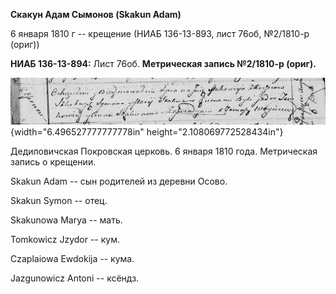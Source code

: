 **Скакун Адам Сымонов (Skakun Adam)**

6 января 1810 г -- крещение (НИАБ 136-13-893, лист 76об, №2/1810-р
(ориг))

**НИАБ 136-13-894:** Лист 76об. **Метрическая запись №2/1810-р (ориг).**

![](./media/78f2991af51842ca47586cde07210e4f505ff042.png){width="6.496527777777778in"
height="2.108069772528434in"}

Дедиловичская Покровская церковь. 6 января 1810 года. Метрическая запись
о крещении.

Skakun Adam -- сын родителей из деревни Осовo.

Skakun Symon -- отец.

Skakunowa Marya -- мать.

Tomkowicz Jzydor -- кум.

Czaplaiowa Ewdokija -- кума.

Jazgunowicz Antoni -- ксёндз.
